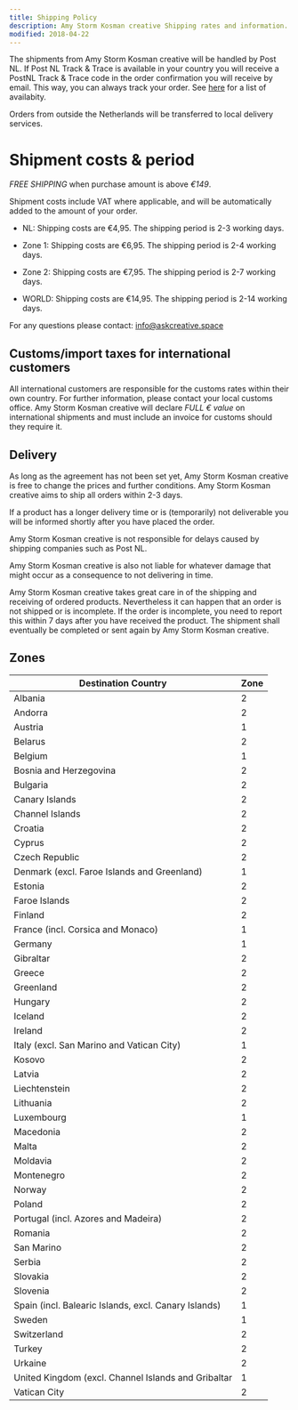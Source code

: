 ```yaml
---
title: Shipping Policy
description: Amy Storm Kosman creative Shipping rates and information.
modified: 2018-04-22
---
```

The shipments from Amy Storm Kosman creative will be handled by Post NL. If Post NL Track & Trace is available in your country you will receive a PostNL Track & Trace code in the order confirmation you will receive by email. This way, you can always track your order. See <a href="https://www.postnl.nl/en/mail-and-parcels/parcels/international-parcel">here</a> for a list of availabity.

Orders from outside the Netherlands will be transferred to local delivery services.

# Shipment costs & period

*FREE SHIPPING* when purchase amount is above *€149*.

Shipment costs include VAT where applicable, and will be automatically added to the amount of your order.

+ NL: Shipping costs are €4,95. The shipping period is 2-3 working days.

+ Zone 1: Shipping costs are €6,95. The shipping period is 2-4 working days.
  
+ Zone 2: Shipping costs are €7,95. The shipping period is 2-7 working days.

+ WORLD: Shipping costs are €14,95. The shipping period is 2-14 working days.

For any questions please contact: info@askcreative.space

## Customs/import taxes for international customers

All international customers are responsible for the customs rates within their own country. For further information, please contact your local customs office. Amy Storm Kosman creative will declare *FULL € value* on international shipments and must include an invoice for customs should they require it.

## Delivery

As long as the agreement has not been set yet, Amy Storm Kosman creative is free to change the prices and further conditions. Amy Storm Kosman creative aims to ship all orders within 2-3 days. 

If a product has a longer delivery time or is (temporarily) not deliverable you will be informed shortly after you have placed the order.

Amy Storm Kosman creative is not responsible for delays caused by shipping companies such as Post NL.

Amy Storm Kosman creative is also not liable for whatever damage that might occur as a consequence to not delivering in time.

Amy Storm Kosman creative takes great care in of the shipping and receiving of ordered products. Nevertheless it can happen that an order is not shipped or is incomplete. If the order is incomplete, you need to report this within 7 days after you have received the product. The shipment shall eventually be completed or sent again by Amy Storm Kosman creative.

## Zones

| Destination Country | Zone |
| ------------------- | ---- |
| Albania | 2 |
| Andorra | 2 |
| Austria | 1 |
| Belarus | 2 |
| Belgium | 1 |
| Bosnia and Herzegovina | 2 |
| Bulgaria | 2 |
| Canary Islands | 2 |
| Channel Islands | 2 |
| Croatia | 2 |
| Cyprus | 2 |
| Czech Republic | 2 |
| Denmark (excl. Faroe Islands and Greenland) | 1 |
| Estonia | 2 |
| Faroe Islands | 2 |
| Finland | 2 |
| France (incl. Corsica and Monaco) | 1 |
| Germany | 1 |
| Gibraltar | 2 |
| Greece | 2 |
| Greenland | 2 |
| Hungary | 2 |
| Iceland | 2 |
| Ireland | 2 |
| Italy (excl. San Marino and Vatican City) | 1 |
| Kosovo | 2 |
| Latvia | 2 |
| Liechtenstein | 2 |
| Lithuania |2 |
| Luxembourg | 1 |
| Macedonia | 2 |
| Malta | 2 |
| Moldavia | 2 |
| Montenegro | 2 |
| Norway | 2 |
| Poland | 2 |
| Portugal (incl. Azores and Madeira) | 2 |
| Romania | 2 |
| San Marino | 2 |
| Serbia | 2 |
| Slovakia | 2 |
| Slovenia | 2 |
| Spain (incl. Balearic Islands, excl. Canary Islands) | 1 |
| Sweden | 1 |
| Switzerland | 2 |
| Turkey | 2 |
| Urkaine | 2 |
| United Kingdom (excl. Channel Islands and Gribaltar | 1 |
| Vatican City | 2 |